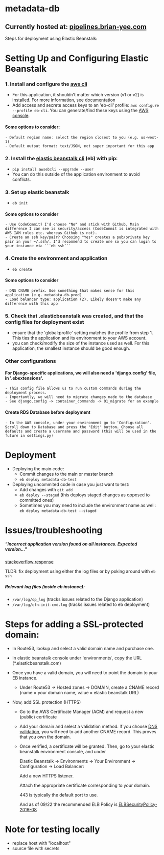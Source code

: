 # metadata-db

## Currently hosted at: [pipelines.brian-yee.com](https://pipelines.brian-yee.com)

Steps for deployment using Elastic Beanstalk:

# Setting Up and Configuring Elastic Beanstalk
### 1. Install and configure the [aws cli](https://docs.aws.amazon.com/cli/latest/userguide/getting-started-install.html)
- For this application, it shouldn't matter which version (v1 or v2) is installed. For more information, [see documentation](https://docs.aws.amazon.com/cli/latest/userguide/cliv2-migration-changes.html)
- Add access and secrete access keys to an 'eb-cli' profile: ```aws configure --profile eb-cli```. You can generate/find these keys using the [AWS console](https://console.aws.amazon.com/iam/home?region=us-west-1#security_credential).
#### Some options to consider: 
    - Default region name: select the region closest to you (e.g. us-west-1)
    - Default output format: text/JSON, not super important for this app
### 2. Install the [elastic beanstalk cli](https://docs.aws.amazon.com/elasticbeanstalk/latest/dg/eb-cli3-install-advanced.html) (eb) with pip: 
- ```pip install awsebcli --upgrade --user```
- You can do this outside of the application environment to avoid conflicts.
### 3. Set up elastic beanstalk
- ```eb init```
#### Some options to consider
    - Use CodeCommit? I'd choose "No" and stick with Github. Main difference I can see is security/access (CodeCommit is integrated with AWS IAM roles etc. whereas Github is not). 
    - Create an ssh key/pair? Choosing "Yes" creates a pub/private key pair in your ~/.ssh/. I'd recommend to create one so you can login to your instance via ```eb ssh```
### 4. Create the environment and application
- ```eb create```
#### Some options to consider
    - DNS CNAME prefix. Use something that makes sense for this application (e.g. metadata-db-prod)
    - Load balancer type: application (2). Likely doesn't make any difference with this app
### 5. Check that .elasticbeanstalk was created, and that the config files for deployment exist
- ensure that the 'global:profile' setting matches the profile from step 1. This ties the application and its environment to your AWS account.
- you can check/modify the size of the instance used as well. For this application, the smallest instance should be good enough.

### Other configurations
#### For Django-specific applications, we will also need a 'django.config' file, in '.ebextensions'. 
    - This config file allows us to run custom commands during the deployment process. 
    - Importantly, we will need to migrate changes made to the database
    - See django.config -> container_commands -> 01_migrate for an example

#### Create RDS Database before deployment
    - In the AWS console, under your environment go to 'Configuration'. Scroll down to Database and press the 'Edit' button. Choose all defaults and create a username and password (this will be used in the future in settings.py)
    
# Deployment
- Deploying the main code:
    - Commit changes to the main or master branch
    - ```eb deploy metadata-db-test```
- Deploying uncommited code in case you just want to test:
    - Add changes with ```git add```
    - ```eb deploy --staged``` (this deploys staged changes as opposed to committed ones)
    - Sometimes you may need to include the environment name as well: ```eb deploy metadata-db-test --staged```
# Issues/troubleshooting
##### "Incorrect application version found on all instances. Expected version..." 
[stackoverflow response](https://stackoverflow.com/questions/37104699/aws-eb-error-incorrect-application-version-found-on-all-instances)

TLDR: fix deployment using either the log files or by poking around with ```eb ssh```
##### Relevant log files (inside eb instance):
- ```/var/log/cp_log``` (tracks issues related to the Django application)
- ```/var/log/cfn-init-cmd.log``` (tracks issues related to eb deployment)

# Steps for adding a SSL-protected domain:

- In Route53, lookup and select a valid domain name and purchase one.
- In elastic beanstalk console under 'environments', copy the URL (*.elasticbeanstalk.com)

- Once you have a valid domain, you will need to point the domain to your EB instance. 
    - Under Route53 -> Hosted zones -> DOMAIN, create a CNAME record (name = your domain name, value = elastic beanstalk URL)

- Now, add SSL protection (HTTPS)
    - Go to the AWS Certificate Manager (ACM) and request a new (public) certificate
    - Add your domain and select a validation method. If you choose [DNS validation](https://docs.aws.amazon.com/acm/latest/userguide/dns-validation.html), you will need to add another CNAME record. This proves that you own the domain.
    - Once verified, a certificate will be granted. Then, go to your elastic beanstalk environment console, and under
    
        Elastic Beanstalk -> Environments -> Your Environment -> Configuration -> Load Balancer:
        
        Add a new HTTPS listener. 
        
        Attach the appropriate certificate corresponding to your domain. 
        
        443 is typically the default port to use.
        
        And as of 09/22 the recommended ELB Policy 
        is [ELBSecurityPolicy-2016-08](https://docs.aws.amazon.com/elasticloadbalancing/latest/classic/elb-security-policy-table.html)

# Note for testing locally
- replace host with "localhost"
- source file with secrets
